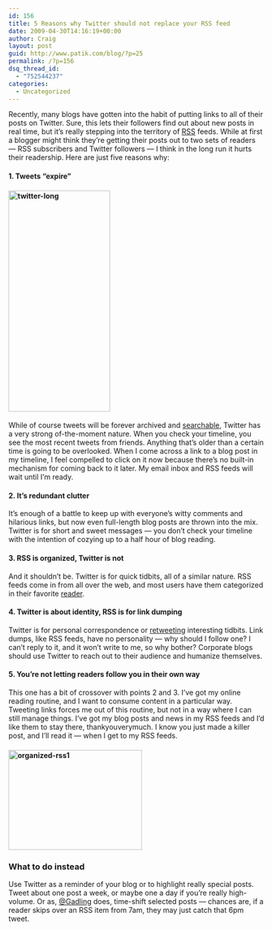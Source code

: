 ```yaml
---
id: 156
title: 5 Reasons why Twitter should not replace your RSS feed
date: 2009-04-30T14:16:19+00:00
author: Craig
layout: post
guid: http://www.patik.com/blog/?p=25
permalink: /?p=156
dsq_thread_id:
  - "752544237"
categories:
  - Uncategorized
---
```

Recently, many blogs have gotten into the habit of putting links to all of their posts on Twitter. Sure, this lets their followers find out about new posts in real time, but it&#8217;s really stepping into the territory of [RSS](http://www.whatisrss.com/) feeds. While at first a blogger might think they&#8217;re getting their posts out to two sets of readers &#8212; RSS subscribers and Twitter followers &#8212; I think in the long run it hurts their readership. Here are just five reasons why:

#### 1. Tweets &#8220;expire&#8221;

#### <img class="alignright size-full wp-image-37" title="...and on and on and on..." src="http://patik.com/blog/wp-content/uploads/2009/04/twitter-long.png" alt="twitter-long" width="200" height="436" srcset="http://patik.com/blog/wp-content/uploads/2009/04/twitter-long.png 200w, http://patik.com/blog/wp-content/uploads/2009/04/twitter-long-137x300.png 137w" sizes="(max-width: 200px) 100vw, 200px" />

While of course tweets will be forever archived and [searchable](http://search.twitter.com/search?q=my+first+tweet), Twitter has a very strong of-the-moment nature. When you check your timeline, you see the most recent tweets from friends. Anything that&#8217;s older than a certain time is going to be overlooked. When I come across a link to a blog post in my timeline, I feel compelled to click on it now because there&#8217;s no built-in mechanism for coming back to it later. My email inbox and RSS feeds will wait until I&#8217;m ready.

#### 2. It&#8217;s redundant clutter

It&#8217;s enough of a battle to keep up with everyone&#8217;s witty comments and hilarious links, but now even full-length blog posts are thrown into the mix. Twitter is for short and sweet messages &#8212; you don&#8217;t check your timeline with the intention of cozying up to a half hour of blog reading.

#### 3. RSS is organized, Twitter is not

And it shouldn&#8217;t be. Twitter is for quick tidbits, all of a similar nature. RSS feeds come in from all over the web, and most users have them categorized in their favorite [reader](http://www.google.com/reader/view/).

#### 4. Twitter is about identity, RSS is for link dumping

Twitter is for personal correspondence or [retweeting](http://bloggingbits.com/the-art-and-science-of-retweeting-for-twitteraholics/) interesting tidbits. Link dumps, like RSS feeds, have no personality &#8212; why should I follow one? I can&#8217;t reply to it, and it won&#8217;t write to me, so why bother? Corporate blogs should use Twitter to reach out to their audience and humanize themselves.

#### 5. You&#8217;re not letting readers follow you in their own way

This one has a bit of crossover with points 2 and 3. I&#8217;ve got my online reading routine, and I want to consume content in a particular way. Tweeting links forces me out of this routine, but not in a way where I can still manage things. I&#8217;ve got my blog posts and news in my RSS feeds and I&#8217;d like them to stay there, thankyouverymuch. I know you just made a killer post, and I&#8217;ll read it &#8212; when I get to my RSS feeds.

#### <img class="size-full wp-image-36 alignright" title="Organized RSS subscriptions" src="http://patik.com/blog/wp-content/uploads/2009/04/organized-rss1.png" alt="organized-rss1" width="263" height="197" />

### What to do instead

Use Twitter as a reminder of your blog or to highlight really special posts. Tweet about one post a week, or maybe one a day if you&#8217;re really high-volume. Or as, [@Gadling](http://twitter.com/Gadling) does, time-shift selected posts &#8212; chances are, if a reader skips over an RSS item from 7am, they may just catch that 6pm tweet.